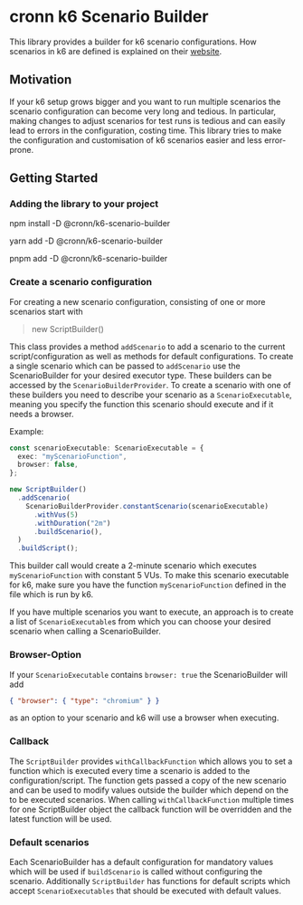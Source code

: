 # cronn k6 Scenario Builder

This library provides a builder for k6 scenario configurations. How scenarios in k6 are defined is explained on their [website](https://grafana.com/docs/k6/latest/using-k6/scenarios/).

## Motivation

If your k6 setup grows bigger and you want to run multiple scenarios the scenario configuration can become very long and tedious.
In particular, making changes to adjust scenarios for test runs is tedious and can easily lead to errors in the configuration, costing time.
This library tries to make the configuration and customisation of k6 scenarios easier and less error-prone.

## Getting Started

### Adding the library to your project

npm install -D @cronn/k6-scenario-builder

yarn add -D @cronn/k6-scenario-builder

pnpm add -D @cronn/k6-scenario-builder

### Create a scenario configuration

For creating a new scenario configuration, consisting of one or more scenarios start with

> new ScriptBuilder()

This class provides a method `addScenario` to add a scenario to the current script/configuration as well as methods for default configurations.
To create a single scenario which can be passed to `addScenario` use the ScenarioBuilder for your desired executor type. These builders can be accessed by the `ScenarioBuilderProvider`.
To create a scenario with one of these builders you need to describe your scenario as a `ScenarioExecutable`, meaning you specify the function this scenario should execute and if it needs a browser.

Example:

```typescript
const scenarioExecutable: ScenarioExecutable = {
  exec: "myScenarioFunction",
  browser: false,
};

new ScriptBuilder()
  .addScenario(
    ScenarioBuilderProvider.constantScenario(scenarioExecutable)
      .withVus(5)
      .withDuration("2m")
      .buildScenario(),
  )
  .buildScript();
```

This builder call would create a 2-minute scenario which executes `myScenarioFunction` with constant 5 VUs.
To make this scenario executable for k6, make sure you have the function `myScenarioFunction` defined in the file which is run by k6.

If you have multiple scenarios you want to execute, an approach is to create a list of `ScenarioExecutable`s from which you can choose your desired scenario when calling a ScenarioBuilder.

### Browser-Option

If your `ScenarioExecutable` contains `browser: true` the ScenarioBuilder will add

```json
{ "browser": { "type": "chromium" } }
```

as an option to your scenario and k6 will use a browser when executing.

### Callback

The `ScriptBuilder` provides `withCallbackFunction` which allows you to set a function which is executed every time a scenario is added to the configuration/script.
The function gets passed a copy of the new scenario and can be used to modify values outside the builder which depend on the to be executed scenarios.
When calling `withCallbackFunction` multiple times for one ScriptBuilder object the callback function will be overridden and the latest function will be used.

### Default scenarios

Each ScenarioBuilder has a default configuration for mandatory values which will be used if `buildScenario` is called without configuring the scenario.
Additionally `ScriptBuilder` has functions for default scripts which accept `ScenarioExecutables` that should be executed with default values.
